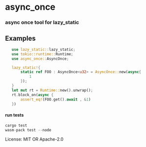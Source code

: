 # async_once

### async once tool for lazy_static

## Examples
```rust
   use lazy_static::lazy_static;
   use tokio::runtime::Runtime;
   use async_once::AsyncOnce;

   lazy_static!{
       static ref FOO : AsyncOnce<u32> = AsyncOnce::new(async{
           1
       });
   }
   let mut rt = Runtime::new().unwrap();
   rt.block_on(async {
       assert_eq!(FOO.get().await , &1)
   })
```

#### run tests

```rust
cargo test
wasm-pack test --node
```

License: MIT OR Apache-2.0
